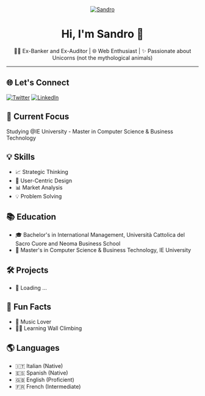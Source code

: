 <div align="center">

[![Sandro](Hawks.jpeg)](https://github.com/Hawx00)

# Hi, I'm Sandro 👋

👩‍💻 Ex-Banker and Ex-Auditor | 🌐 Web Enthusiast | ✨ Passionate about Unicorns (not the mythological animals)


</div>

---

## 🌐 Let's Connect

[![Twitter](https://img.shields.io/twitter/follow/itz_sandro?style=social)](https://twitter.com/itz_sandro)
[![LinkedIn](https://img.shields.io/badge/LinkedIn-Sandro%20Alvines-blue)](https://www.linkedin.com/in/sandroalvines/)

## 🚀 Current Focus

Studying @IE University - Master in Computer Science & Business Technology

## 💡 Skills

- 📈 Strategic Thinking
- 🎨 User-Centric Design
- 📊 Market Analysis
- 💡 Problem Solving

## 📚 Education

- 🎓 Bachelor's in International Management, Università Cattolica del Sacro Cuore and Neoma Business School
- 📖 Master's in Computer Science & Business Technology, IE University

## 🛠️ Projects

- 🚀 Loading ...

## 🎉 Fun Facts

- 🎸 Music Lover
- 🧗‍♂️ Learning Wall Climbing

## 🌎 Languages

- 🇮🇹 Italian (Native)
- 🇪🇸 Spanish (Native)
- 🇬🇧 English (Proficient)
- 🇫🇷 French (Intermediate)

